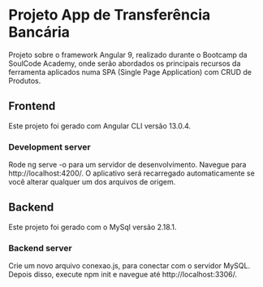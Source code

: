 # Projeto App de Transferência Bancária
Projeto sobre o framework Angular 9, realizado durante o Bootcamp da SoulCode Academy, onde serão abordados os principais recursos da ferramenta aplicados numa SPA (Single Page Application) com CRUD de Produtos.

## Frontend
Este projeto foi gerado com Angular CLI versão 13.0.4.

### Development server
Rode ng serve -o para um servidor de desenvolvimento. Navegue para http://localhost:4200/. O aplicativo será recarregado automaticamente se você alterar qualquer um dos arquivos de origem.

## Backend
Este projeto foi gerado com o MySql versão 2.18.1.

### Backend server
Crie um novo arquivo conexao.js, para conectar com o servidor MySQL. Depois disso, execute npm init e navegue até http://localhost:3306/.
